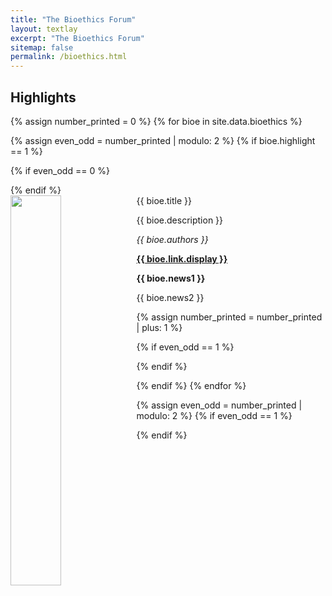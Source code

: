 ```yaml
---
title: "The Bioethics Forum"
layout: textlay
excerpt: "The Bioethics Forum"
sitemap: false
permalink: /bioethics.html
---
```




## Highlights

<!--(For a full list see [below](#full-list) or go to [Google Scholar](https://scholar.google.ch/citations?user=TqxYWZsAAAAJ), [ResearcherID](https://www.researcherid.com/rid/D-7763-2012)) -->

{% assign number_printed = 0 %}
{% for bioe in site.data.bioethics %}

{% assign even_odd = number_printed | modulo: 2 %}
{% if bioe.highlight == 1 %}

{% if even_odd == 0 %}
<div class="row">
{% endif %}

<div class="col-sm-6 clearfix">
 <div class="well">
  <biotit>{{ bioe.title }}</biotit>
  <img src="{{ site.url }}{{ site.baseurl }}/images/bioethics/{{ bioe.image }}" class="img-responsive" width="40%" style="float: left" />
  <p>{{ bioe.description }}</p>
  <p><em>{{ bioe.authors }}</em></p>
  <p><strong><a href="{{ bioe.link.url }}">{{ bioe.link.display }}</a></strong></p>
  <p class="text-danger"><strong> {{ bioe.news1 }}</strong></p>
  <p> {{ bioe.news2 }}</p>
 </div>
</div>

{% assign number_printed = number_printed | plus: 1 %}

{% if even_odd == 1 %}
</div>
{% endif %}

{% endif %}
{% endfor %}

{% assign even_odd = number_printed | modulo: 2 %}
{% if even_odd == 1 %}
</div>
{% endif %}

<p> &nbsp; </p>
